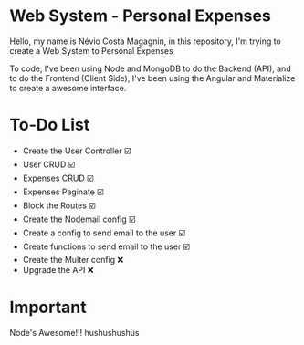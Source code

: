 # Web System - Personal Expenses

Hello, my name is Névio Costa Magagnin, in this repository, I'm trying to create a Web System to Personal Expenses

To code, I've been using Node and MongoDB to do the Backend (API), and to do the Frontend (Client Side), I've been using the Angular and Materialize to create a awesome interface. 

# To-Do List

* Create the User Controller :ballot_box_with_check:
* User CRUD :ballot_box_with_check:
* Expenses CRUD :ballot_box_with_check:
* Expenses Paginate :ballot_box_with_check:
* Block the Routes :ballot_box_with_check:
* Create the Nodemail config :ballot_box_with_check:
* Create a config to send email to the user :ballot_box_with_check:
* Create functions to send email to the user :ballot_box_with_check:
* Create the Multer config :x:
* Upgrade the API :x:

# Important

Node's Awesome!!! hushushushus